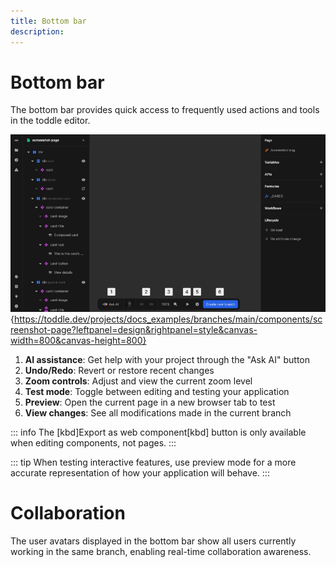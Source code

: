 ```yaml
---
title: Bottom bar
description:
---
```


# Bottom bar
The bottom bar provides quick access to frequently used actions and tools in the toddle editor.

![Bottom bar|16/9](bottom-bar.webp){https://toddle.dev/projects/docs_examples/branches/main/components/screenshot-page?leftpanel=design&rightpanel=style&canvas-width=800&canvas-height=800}

1. **AI assistance**: Get help with your project through the "Ask AI" button
2. **Undo/Redo**: Revert or restore recent changes
3. **Zoom controls**: Adjust and view the current zoom level
4. **Test mode**: Toggle between editing and testing your application
5. **Preview**: Open the current page in a new browser tab to test
6. **View changes**: See all modifications made in the current branch

::: info
The [kbd]Export as web component[kbd] button is only available when editing components, not pages.
:::

::: tip
When testing interactive features, use preview mode for a more accurate representation of how your application will behave.
:::

# Collaboration
The user avatars displayed in the bottom bar show all users currently working in the same branch, enabling real-time collaboration awareness.